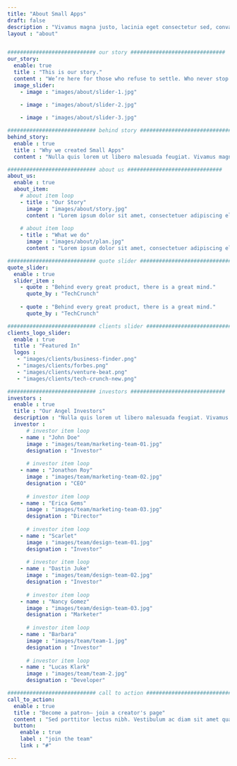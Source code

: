 ```yaml
---
title: "About Small Apps"
draft: false
description : "Vivamus magna justo, lacinia eget consectetur sed, convallis at tellus. Vivamus magna justo, lacinia eget consectetur sed, convallis at tellus. Cras ultricies ligula sed magna dictum porta."
layout : "about" 


############################ our story ##############################
our_story:
  enable: true
  title : "This is our story."
  content : "We’re here for those who refuse to settle. Who never stop moving forwards. Who continue to search for new ideas and better experiences in everything they do. Because today’s hyper-connected world deserves a financial partner just as progressive.One that adapts to your needs, gives you control and constantly pushes you into new exciting spaces."
  image_slider:
    - image : "images/about/slider-1.jpg"

    - image : "images/about/slider-2.jpg"
      
    - image : "images/about/slider-3.jpg"

############################ behind story ##############################
behind_story:
  enable : true
  title : "Why we created Small Apps"
  content : "Nulla quis lorem ut libero malesuada feugiat. Vivamus magna justo, lacinia eget consectetur sed, convallis at tellus. Nulla quis lorem ut libero malesuada feugiat. Praesent sapien massa, convallis a pellentesque nec, egestas non nisi. Proin eget tortor risus. Proin eget tortor risus. Proin eget tortor risus. Nulla quis lorem ut libero malesuada feugiat. Vestibulum ac diam sit amet quam vehicula elementum sed sit amet dui. Vivamus suscipit tortor eget felis porttitor volutpat."

############################ about us ##############################
about_us:
  enable : true
  about_item:
    # about item loop
    - title : "Our Story"
      image : "images/about/story.jpg"
      content : "Lorem ipsum dolor sit amet, consectetuer adipiscing elit. Aenean commodo ligula eget dolor. Aenean massa. Cum sociis natoque penatibus et magnis dis parturient montes, nascetur ridiculus mus. Nulla consequat massa.Donec pede justo, fringilla vel, aliquet nec, vulputate eget, arcu."
      
    # about item loop
    - title : "What we do"
      image : "images/about/plan.jpg"
      content : "Lorem ipsum dolor sit amet, consectetuer adipiscing elit. Aenean commodo ligula eget dolor. Aenean massa. Cum sociis natoque penatibus et magnis dis parturient montes, nascetur ridiculus mus. Nulla consequat massa.Donec pede justo, fringilla vel, aliquet nec, vulputate eget, arcu."

############################ quote slider ##############################
quote_slider:
  enable : true
  slider_item : 
    - quote : "Behind every great product, there is a great mind."
      quote_by : "TechCrunch"
      
    - quote : "Behind every great product, there is a great mind."
      quote_by : "TechCrunch"

############################ clients slider ##############################
clients_logo_slider: 
  enable : true
  title : "Featured In"
  logos :
   - "images/clients/business-finder.png"
   - "images/clients/forbes.png"
   - "images/clients/venture-beat.png"
   - "images/clients/tech-crunch-new.png"

############################ investors ##############################
investors :
  enable : true
  title : "Our Angel Investors"
  description : "Nulla quis lorem ut libero malesuada feugiat. Vivamus magna justo, lacinia eget consectetur sed, convallis at tellus. Nulla quis lorem ut libero malesuada feugiat."
  investor :
      # investor item loop
    - name : "John Doe"
      image : "images/team/marketing-team-01.jpg"
      designation : "Investor"
      
      # investor item loop
    - name : "Jonathon Roy"
      image : "images/team/marketing-team-02.jpg"
      designation : "CEO"
      
      # investor item loop
    - name : "Erica Gems"
      image : "images/team/marketing-team-03.jpg"
      designation : "Director"
      
      # investor item loop
    - name : "Scarlet"
      image : "images/team/design-team-01.jpg"
      designation : "Investor"
      
      # investor item loop
    - name : "Dastin Juke"
      image : "images/team/design-team-02.jpg"
      designation : "Investor"
      
      # investor item loop
    - name : "Nancy Gomez"
      image : "images/team/design-team-03.jpg"
      designation : "Marketer"
      
      # investor item loop
    - name : "Barbara"
      image : "images/team/team-1.jpg"
      designation : "Investor"
      
      # investor item loop
    - name : "Lucas Klark"
      image : "images/team/team-2.jpg"
      designation : "Developer"

############################ call to action ##############################
call_to_action:
  enable : true
  title : "Become a patron– join a creator's page"
  content : "Sed porttitor lectus nibh. Vestibulum ac diam sit amet quam vehicula elementum sed sit amet dui. Pellentesque in ipsum id orci porta dapibus. Curabitur non nulla sit amet nisl tempus convallis quis ac lectus."
  button:
    enable : true
    label : "join the team"
    link : "#"

---
```



